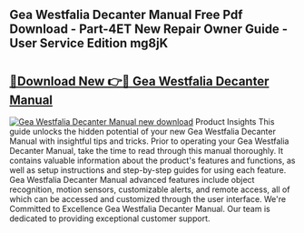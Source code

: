 ## Gea Westfalia Decanter Manual Free Pdf Download - Part-4ET New Repair Owner Guide - User Service Edition mg8jK

# <h2><a href="http://bc14552.oget.top/?id=Gea+Westfalia+Decanter+Manual">🔗Download New 👉🔴 Gea Westfalia Decanter Manual</a></h2>

[![Gea Westfalia Decanter Manual new download](https://i.imgur.com/5g1atiW.png)](http://bc14552.oget.top/?id=Gea+Westfalia+Decanter+Manual)
Product Insights This guide unlocks the hidden potential of your new Gea Westfalia Decanter Manual with insightful tips and tricks. Prior to operating your Gea Westfalia Decanter Manual, take the time to read through this manual thoroughly. It contains valuable information about the product's features and functions, as well as setup instructions and step-by-step guides for using each feature. Gea Westfalia Decanter Manual advanced features include object recognition, motion sensors, customizable alerts, and remote access, all of which can be accessed and customized through the user interface. We're Committed to Excellence Gea Westfalia Decanter Manual. Our team is dedicated to providing exceptional customer support.
